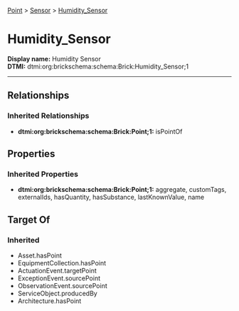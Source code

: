 [Point](../../Point.md) > [Sensor](../Sensor.md) > [Humidity_Sensor](.)
# Humidity_Sensor

**Display name:** Humidity Sensor<br />
**DTMI:** dtmi:org:brickschema:schema:Brick:Humidity_Sensor;1

---
## Relationships
### Inherited Relationships
* **dtmi:org:brickschema:schema:Brick:Point;1:** isPointOf
## Properties
### Inherited Properties
* **dtmi:org:brickschema:schema:Brick:Point;1:** aggregate, customTags, externalIds, hasQuantity, hasSubstance, lastKnownValue, name
## Target Of
### Inherited
* Asset.hasPoint
* EquipmentCollection.hasPoint
* ActuationEvent.targetPoint
* ExceptionEvent.sourcePoint
* ObservationEvent.sourcePoint
* ServiceObject.producedBy
* Architecture.hasPoint
